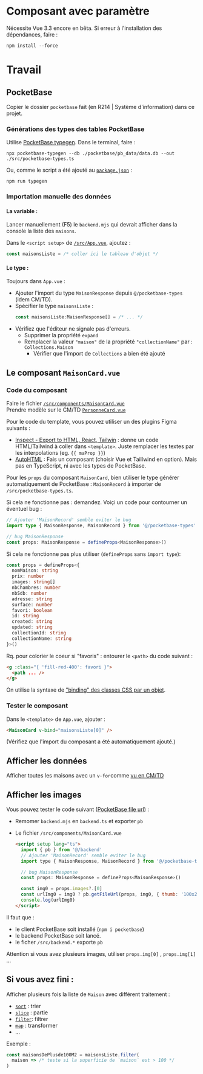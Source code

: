 # Composant avec paramètre

Nécessite Vue 3.3 encore en bêta. Si erreur à l'installation des dépendances, faire :

```
npm install --force
```

# Travail

## PocketBase

Copier le dossier `pocketbase` fait (en R214 | Système d'information) dans ce projet.

### Générations des types des tables PocketBase

Utilise [PocketBase typegen](typegen). Dans le terminal, faire :

```
npx pocketbase-typegen --db ./pocketbase/pb_data/data.db --out ./src/pocketbase-types.ts
```

Ou, comme le script a été ajouté au [`package.json`](./package.json#L13) :

```
npm run typegen
```

[typegen]: https://github.com/patmood/pocketbase-typegen#quickstart

### Importation manuelle des données

#### La variable :

Lancer manuellement (F5) le `backend.mjs` qui devrait afficher dans la console la liste des `maisons`.

Dans le `<script setup>` de [`/src/App.vue`](/src/App.vue), ajoutez :

```ts
const maisonsListe = /* coller ici le tableau d'objet */
```

#### Le type :

Toujours dans `App.vue` :

- Ajouter l'import du type `MaisonResponse` depuis `@/pocketbase-types` (idem CM/TD).
- Spécifier le type `maisonsListe` :
  ```ts
  const maisonsListe:MaisonResponse[] = /* ... */
  ```
- Vérifiez que l'éditeur ne signale pas d'erreurs.
  - Supprimer la propriété `expand`
  - Remplacer la valeur `"maison"` de la propriété `"collectionName"` par : `Collections.Maison`
    - Vérifier que l'import de `Collections` a bien été ajouté

## Le composant `MaisonCard.vue`

### Code du composant

Faire le fichier [`/src/components/MaisonCard.vue`](/src/components/MaisonCard.vue)\
Prendre modèle sur le CM/TD [`PersonneCard.vue`](https://github.com/ppierre/vue-base-tailwind/tree/vue3.3-test-personne#composant-avec-param%C3%A9tre)

Pour le code du template, vous pouvez utiliser un des plugins Figma suivants :

- [Inspect - Export to HTML, React, Tailwin](https://www.figma.com/community/plugin/1049994768493726219) : donne un code HTML/Tailwind à coller dans `<template>`. Juste remplacer les textes par les interpolations (eg. `{{ maProp }}`)
- [AutoHTML](https://www.figma.com/community/plugin/1077172952654000760) : Fais un composant (choisir Vue et Taillwind en option). Mais pas en TypeScript, ni avec les types de PocketBase.

Pour les `props` du composant `MaisonCard`, bien utiliser le type générer automatiquement de PocketBase : `MaisonRecord` à importer de `/src/pocketbase-types.ts`.

Si cela ne fonctionne pas : demandez. Voiçi un code pour contourner un éventuel bug :

```ts
// Ajouter 'MaisonRecord' semble eviter le bug
import type { MaisonResponse, MaisonRecord } from '@/pocketbase-types'

// bug MaisonResponse
const props: MaisonResponse = defineProps<MaisonResponse>()
```

Si cela ne fonctionne pas plus utiliser (`defineProps` sans `import type`):

```ts
const props = defineProps<{
  nomMaison: string
  prix: number
  images: string[]
  nbChambres: number
  nbSdb: number
  adresse: string
  surface: number
  favori: boolean
  id: string
  created: string
  updated: string
  collectionId: string
  collectionName: string
}>()
```

Rq. pour colorier le coeur si "favoris" : entourer le `<path>` du code suivant :

```html
<g :class="{ 'fill-red-400': favori }">
  <path ... />
</g>
```

On utilise la syntaxe de ["binding" des classes CSS par un objet][bindClass].

### Tester le composant

Dans le `<template>` de `App.vue`, ajouter :

```html
<MaisonCard v-bind="maisonsListe[0]" />
```

(Vérifiez que l'import du composant a été automatiquement ajouté.)

## Afficher les données

Afficher toutes les maisons avec un `v-for`comme [vu en CM/TD][CM-boucle-objet]

[CM-boucle-objet]: https://github.com/ppierre/vue-base-tailwind/tree/vue3.3-test-personne#usage-dans-une-boucle

## Afficher les images

Vous pouvez tester le code suivant ([PocketBase file url][pb-file-url]) :

- Remomer `backend.mjs` en `backend.ts` et exporter `pb`
- Le fichier `/src/components/MaisonCard.vue`

  ```html
  <script setup lang="ts">
    import { pb } from '@/backend'
    // Ajouter 'MaisonRecord' semble eviter le bug
    import type { MaisonResponse, MaisonRecord } from '@/pocketbase-types'

    // bug MaisonResponse
    const props: MaisonResponse = defineProps<MaisonResponse>()

    const img0 = props.images?.[0]
    const urlImg0 = img0 ? pb.getFileUrl(props, img0, { thumb: '100x250' }) : '/image-not-found.png'
    console.log(urlImg0)
  </script>
  ```

Il faut que :

- le client PocketBase soit installé (`npm i pocketbase`)
- le backend PocketBase soit lancé.
- le ficher `/src/backend.*` exporte `pb`

Attention si vous avez plusieurs images, utiliser `props.img[0]` , `props.img[1]` ...

## Si vous avez fini :

Afficher plusieurs fois la liste de `Maison` avec différent traitement :

- [`sort`][sort] : trier
- [`slice`][slice] : partie
- [`filter`][filter]: filtrer
- [`map`][map] : transformer
- ...

Exemple :

```js
const maisonsDePlusde100M2 = maisonsListe.filter(
  maison => /* teste si la superficie de `maison` est > 100 */
)
```

[sort]: https://developer.mozilla.org/fr/docs/Web/JavaScript/Reference/Global_Objects/Array/sort
[slice]: https://developer.mozilla.org/fr/docs/Web/JavaScript/Reference/Global_Objects/Array/slice
[filter]: https://developer.mozilla.org/fr/docs/Web/JavaScript/Reference/Global_Objects/Array/filter
[map]: https://developer.mozilla.org/fr/docs/Web/JavaScript/Reference/Global_Objects/Array/map
[pb-file-url]: https://pocketbase.io/docs/files-handling/#file-url
[bindClass]: https://vuejs.org/guide/essentials/class-and-style.html#binding-to-objects
